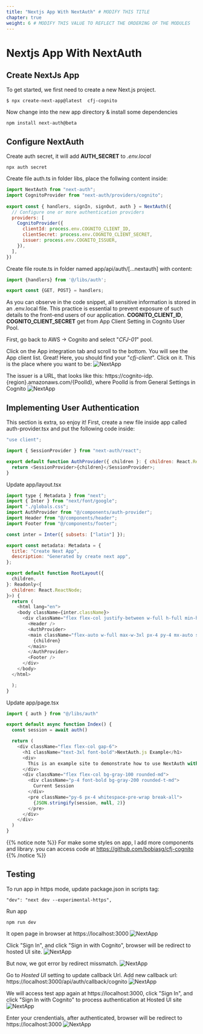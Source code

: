 ```yaml
---
title: "Nextjs App With NextAuth" # MODIFY THIS TITLE
chapter: true
weight: 6 # MODIFY THIS VALUE TO REFLECT THE ORDERING OF THE MODULES
---
```


<!-- MORE SUBMODULES CAN BE ADDED TO DIVIDE UP THE SETUP INTO SMALLER SECTIONS -->
<!-- COPY AND PASTE THIS SUBMODULE FILE, RENAME, AND CHANGE THE CONTENTS AS NECESSARY -->

# Nextjs App With NextAuth

## Create NextJs App

To get started, we first need to create a new Next.js project.

`
 $ npx create-next-app@latest  cfj-cognito
`

Now change into the new app directory & install some dependencies

`
npm install next-auth@beta
`

## Configure NextAuth

Create auth secret, it will add **AUTH_SECRET** to _.env.local_

`
npx auth secret
`

Create file auth.ts in folder libs, place the follwing content inside:

```js
import NextAuth from "next-auth";
import CognitoProvider from "next-auth/providers/cognito";
 
export const { handlers, signIn, signOut, auth } = NextAuth({
  // Configure one or more authentication providers
  providers: [
    CognitoProvider({
      clientId: process.env.COGNITO_CLIENT_ID,
      clientSecret: process.env.COGNITO_CLIENT_SECRET,
      issuer: process.env.COGNITO_ISSUER,
    }),
  ],
})
```

Create file route.ts in folder named app/api/auth/[...nextauth] with content:
```js
import {handlers} from '@/libs/auth';

export const {GET, POST} = handlers;

```

As you can observe in the code snippet, all sensitive information is stored in an .env.local file. This practice is essential to prevent exposure of such details to the front-end users of our application. **COGNITO_CLIENT_ID**, **COGNITO_CLIENT_SECRET** get from App Client Setting in Cognito User Pool.

First, go back to AWS -> Cognito and select "_CFJ-01_" pool.

Click on the App integration tab and scroll to the bottom. You will see the App client list. Great! Here, you should find your "_cfj-client_". Click on it. This is the place where you want to be:
![NextApp](/images/80-nextjs-01.png)


The issuer is a URL, that looks like this: https://cognito-idp.{region}.amazonaws.com/{PoolId}, where PoolId is from General Settings in Cognito
![NextApp](/images/81-nextjs-02.png)

## Implementing User Authentication

This section is extra, so enjoy it! First, create a new file inside app called auth-provider.tsx and put the following code inside:

```js
"use client";

import { SessionProvider } from "next-auth/react";

export default function AuthProvider({ children }: { children: React.ReactNode }) {
  return <SessionProvider>{children}</SessionProvider>;
}
```

Update app/layout.tsx
```js
import type { Metadata } from "next";
import { Inter } from "next/font/google";
import "./globals.css";
import AuthProvider from "@/components/auth-provider";
import Header from "@/components/header";
import Footer from "@/components/footer";

const inter = Inter({ subsets: ["latin"] });

export const metadata: Metadata = {
  title: "Create Next App",
  description: "Generated by create next app",
};

export default function RootLayout({
  children,
}: Readonly<{
  children: React.ReactNode;
}>) {
  return (
    <html lang="en">
    <body className={inter.className}>
      <div className="flex flex-col justify-between w-full h-full min-h-screen">
        <Header />
        <AuthProvider>
        <main className="flex-auto w-full max-w-3xl px-4 py-4 mx-auto sm:px-6 md:py-6">
          {children}
        </main>
        </AuthProvider>
        <Footer />
      </div>
    </body>
  </html>

  );
}

```

Update app/page.tsx
```js
import { auth } from "@/libs/auth"

export default async function Index() {
  const session = await auth()

  return (
    <div className="flex flex-col gap-6">
      <h1 className="text-3xl font-bold">NextAuth.js Example</h1>
      <div>
        This is an example site to demonstrate how to use NextAuth with Cognito
      </div>
      <div className="flex flex-col bg-gray-100 rounded-md">
        <div className="p-4 font-bold bg-gray-200 rounded-t-md">
          Current Session
        </div>
        <pre className="py-6 px-4 whitespace-pre-wrap break-all">
          {JSON.stringify(session, null, 2)}
        </pre>
      </div>
    </div>
  )
}
```

{{% notice note %}}
For make some styles on app, I add more components and library. you can access code at https://github.com/bobiasg/cfj-cognito
{{% /notice %}}


## Testing

To run app in https mode, update package.json in scripts tag:

`
"dev": "next dev --experimental-https",
`

Run app

`
npm run dev
`

It open page in browser at https://localhost:3000
![NextApp](/images/90-nextjs-10.png)

Click "Sign In", and click "Sign in with Cognito", browser will be redirect to hosted UI site. 
![NextApp](/images/91-nextjs-11.png)

But now, we got error by redirect missmatch.
![NextApp](/images/92-nextjs-12.png)

Go to _Hosted UI_ setting to update callback Url. Add new callback url: https://localhost:3000/api/auth/callback/cognito 
![NextApp](/images/93-nextjs-13.png)

We will access test app again at https://localhost:3000, click "Sign In", and click "Sign In with Cognito" to process authentication at Hosted UI site
![NextApp](/images/94-nextjs-14.png)

Enter your crendentials, after authenticated, browser will be redirect to https://localhost:3000 
![NextApp](/images/95-nextjs-15.png)

<!-- 
{{% notice note %}}

{{% /notice %}}


{{% notice warning %}}
There is currently an issue when using NextAuth with Cognito with the following method: when signing out, the Next.js app will perform the sign out (clear cookies/tokens); however, the Hosted UI site still retains the token. When the user tries to sign in again, the Hosted UI site will use that token instead of displaying the login form. We will replace Next Auth with AWS Amplify library to check it.
{{% /notice %}} 
-->




